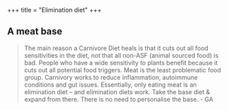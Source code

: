 +++
title = "Elimination diet"
+++

## A meat base
> The main reason a Carnivore Diet heals is that it cuts out all food sensitivities in the diet, not that all non-ASF (animal sourced food) is bad. People who have a wide sensitivity to plants benefit because it cuts out all potential food triggers. Meat is the least problematic food group. Carnivory works to reduce inflammation, autoimmune conditions and gut issues. Essentially, only eating meat is an elimination diet – and elimination diets work. Take the base diet & expand from there. There is no need to personalise the base. - GA